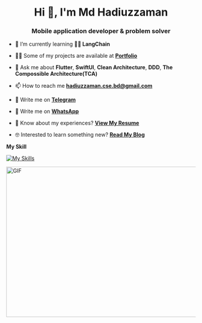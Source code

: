 <h1 align="center">Hi 👋, I'm Md Hadiuzzaman</h1>
<h3 align="center">Mobile application developer & problem solver</h3>

- 🌱 I’m currently learning **🦜️🔗 LangChain**

- 👨‍💻 Some of my projects are available at [**Portfolio**](https://md-hadi.web.app/)

- 💬 Ask me about **Flutter**, **SwiftUI**, **Clean Architecture**, **DDD**, **The Compossible Architecture(TCA)**

- 📫 How to reach me **hadiuzzaman.cse.bd@gmail.com**

- 💬 Write me on [**Telegram**](https://t.me/hadi65)

- 💬 Write me on [**WhatsApp**](https://wa.me/qr/5O6CHVOXWYJZF1)

- 📄 Know about my experiences? [**View My Resume**](https://drive.google.com/file/d/1MSi0XZoXStX1TvqP9NUBgbJOKdvaFqpP/view?usp=share_link)
- 🤓 Interested to learn something new? [**Read My Blog**](https://medium.com/@md-hadi)

 **My Skill**

[![My Skills](https://skillicons.dev/icons?i=swift,dart,flutter,firebase,python,tensorflow,postman,git,js,react,figma,androidstudio,vscode)](https://www.sandromaglione.com)

<img align="right" alt="GIF" src="https://github.com/abhisheknaiidu/abhisheknaiidu/blob/master/code.gif?raw=true" width="900" height="400" />
  
